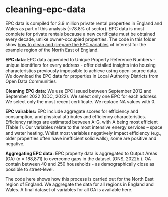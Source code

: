 # cleaning-epc-data

EPC data is compiled for 3.9 million private rental properties in England and Wales as part of this analysis (~78.8% of sector). EPC data is most complete for private rentals because a new certificate must be obtained every decade, unlike owner-occupied properties. The code in this folder show [how to clean and prepare the EPC variables](https://github.com/CaitHRobinson/private-rental-efficiency/blob/main/clean/clean-code.r) of interest for the example region of the North East of England.

**EPC data**: EPC data appended to Unique Property Reference Numbers - unique identifiers for every address - offer detailed insights into housing characteristics previously impossible to achieve using open-source data. We download the EPC data for properties in Local Authority Districts from Open Data Communities.

**Cleaning EPC data:** We use EPC issued between September 2012 and September 2022 (ODC, 2022). We select only one EPC for each address. We select only the most recent certificate. We replace NA values with 0.

**EPC vairables:** EPC include aggregate scores for efficiency and consumption, and physical attributes and efficiency characteristics. Efficiency ratings are estimated between A-G, with A being most efficient (Table 1). Our variables relate to the most intensive energy services – space and water heating. Whilst most variables negatively impact efficiency (e.g., older properties often have inefficient solid walls), some are positive and negative.

**Aggregating EPC data:** EPC property data is aggregated to Output Areas (OA) (n = 188,871) to overcome gaps in the dataset (ONS, 2022b.). OA contain between 40 and 250 households - as demographically close as possible to street-level. 

The code here shows how this process is carried out for the North East region of England. We aggregate the data for all regions in England and Wales. A final dataset of variables for all OA is available here.
